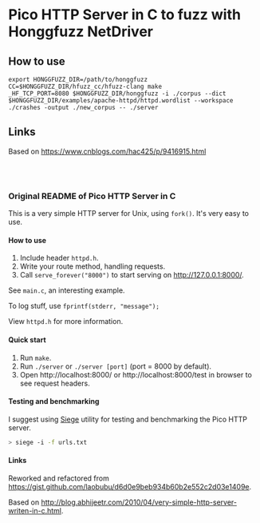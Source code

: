 # Pico HTTP Server in C to fuzz with Honggfuzz NetDriver
## How to use
```
export HONGGFUZZ_DIR=/path/to/honggfuzz
CC=$HONGGFUZZ_DIR/hfuzz_cc/hfuzz-clang make
_HF_TCP_PORT=8080 $HONGGFUZZ_DIR/honggfuzz -i ./corpus --dict $HONGGFUZZ_DIR/examples/apache-httpd/httpd.wordlist --workspace ./crashes -output ./new_corpus -- ./server
```

## Links
Based on <https://www.cnblogs.com/hac425/p/9416915.html>

<br/><br/>

### Original README of Pico HTTP Server in C

This is a very simple HTTP server for Unix, using `fork()`. It's very easy to use.

#### How to use

1. Include header `httpd.h`.
2. Write your route method, handling requests.
3. Call `serve_forever("8000")` to start serving on http://127.0.0.1:8000/.

See `main.c`, an interesting example.

To log stuff, use `fprintf(stderr, "message");`

View `httpd.h` for more information.

#### Quick start

1. Run `make`.
2. Run `./server` or `./server [port]` (port = 8000 by default).
3. Open http://localhost:8000/ or http://localhost:8000/test in browser to see request headers.

#### Testing and benchmarking

I suggest using [Siege](https://github.com/JoeDog/siege) utility for testing and benchmarking the Pico HTTP server.

```sh
> siege -i -f urls.txt
```

#### Links

Reworked and refactored from <https://gist.github.com/laobubu/d6d0e9beb934b60b2e552c2d03e1409e>.

Based on <http://blog.abhijeetr.com/2010/04/very-simple-http-server-writen-in-c.html>.
